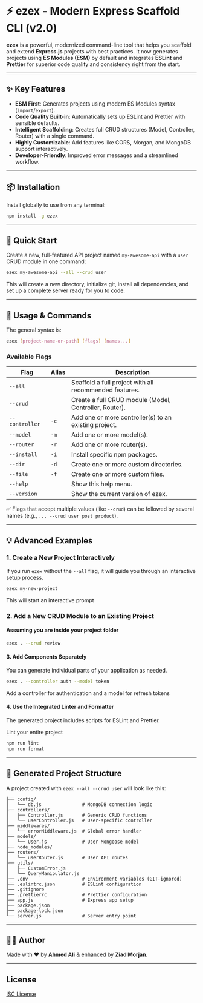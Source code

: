 # ⚡ ezex - Modern Express Scaffold CLI (v2.0)

**ezex** is a powerful, modernized command-line tool that helps you scaffold and extend **Express.js** projects with best practices. It now generates projects using **ES Modules (ESM)** by default and integrates **ESLint** and **Prettier** for superior code quality and consistency right from the start.

---

## ✨ Key Features

- **ESM First**: Generates projects using modern ES Modules syntax (`import`/`export`).
- **Code Quality Built-in**: Automatically sets up ESLint and Prettier with sensible defaults.
- **Intelligent Scaffolding**: Creates full CRUD structures (Model, Controller, Router) with a single command.
- **Highly Customizable**: Add features like CORS, Morgan, and MongoDB support interactively.
- **Developer-Friendly**: Improved error messages and a streamlined workflow.

---

## 📦 Installation

Install globally to use from any terminal:

```bash
npm install -g ezex
```

---

## 🚀 Quick Start

Create a new, full-featured API project named `my-awesome-api` with a `user` CRUD module in one command:

```bash
ezex my-awesome-api --all --crud user
```

This will create a new directory, initialize git, install all dependencies, and set up a complete server ready for you to code.

---

## 🔧 Usage & Commands

The general syntax is:

```bash
ezex [project-name-or-path] [flags] [names...]
```

### Available Flags

| Flag               | Alias | Description                                                              |
| ------------------ | ----- | ------------------------------------------------------------------------ |
| `--all`            |       | Scaffold a full project with all recommended features.                   |
| `--crud`           |       | Create a full CRUD module (Model, Controller, Router).                   |
| `--controller`     | `-c`  | Add one or more controller(s) to an existing project.                    |
| `--model`          | `-m`  | Add one or more model(s).                                                |
| `--router`         | `-r`  | Add one or more router(s).                                               |
| `--install`        | `-i`  | Install specific npm packages.                                           |
| `--dir`            | `-d`  | Create one or more custom directories.                                   |
| `--file`           | `-f`  | Create one or more custom files.                                         |
| `--help`           |       | Show this help menu.                                                     |
| `--version`        |       | Show the current version of ezex.                                        |

✅ Flags that accept multiple values (like `--crud`) can be followed by several names (e.g., `... --crud user post product`).

---

## 💡 Advanced Examples

### 1. Create a New Project Interactively

If you run `ezex` without the `--all` flag, it will guide you through an interactive setup process.

```bash
ezex my-new-project
```

This will start an interactive prompt

### 2. Add a New CRUD Module to an Existing Project

#### Assuming you are inside your project folder

```bash
ezex . --crud review
```

#### 3. Add Components Separately

You can generate individual parts of your application as needed.

```bash
ezex . --controller auth --model token
```

 Add a controller for authentication and a model for refresh tokens

#### 4. Use the Integrated Linter and Formatter

The generated project includes scripts for ESLint and Prettier.

Lint your entire project

```bash
npm run lint
npm run format
```

---

## 📁 Generated Project Structure

A project created with `ezex --all --crud user` will look like this:

```my-api/
├── config/
│   └── db.js               # MongoDB connection logic
├── controllers/
│   ├── Controller.js       # Generic CRUD functions
│   └── userController.js   # User-specific controller
├── middlewares/
│   └── errorMiddleware.js  # Global error handler
├── models/
│   └── User.js             # User Mongoose model
├── node_modules/
├── routers/
│   └── userRouter.js       # User API routes
├── utils/
│   ├── CustomError.js
│   └── QueryManipulator.js
├── .env                    # Environment variables (GIT-ignored)
├── .eslintrc.json          # ESLint configuration
├── .gitignore
├── .prettierrc             # Prettier configuration
├── app.js                  # Express app setup
├── package.json
├── package-lock.json
└── server.js               # Server entry point
```

---

## 🧑‍💻 Author

Made with ❤️ by **Ahmed Ali** & enhanced by **Ziad Morjan**.

---

## License

[ISC License](https://opensource.org/licenses/ISC)

